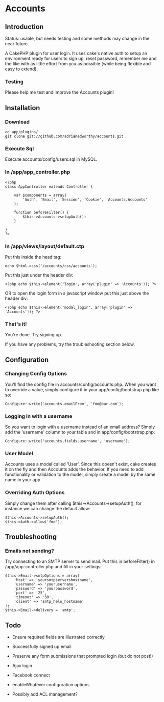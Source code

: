 # Accounts

## Introduction

Status: usable, but needs testing and some methods may change in the near future.

A CakePHP plugin for user login.  It uses cake's native auth to setup an environment ready for users to sign up, reset password, remember me and the like with as little effort from you as possible (while being flexible and easy to extend).

### Testing

Please help me test and improve the Accounts plugin!

## Installation

### Download

	cd app/plugins/
	git clone git://github.com/adrianedworthy/accounts.git

### Execute Sql

Execute accounts/config/users.sql in MySQL.

### In /app/app_controller.php

	<?php
	class AppController extends Controller {

		var $components = array(
			'Auth', 'Email', 'Session', 'Cookie', 'Accounts.Accounts'
		);

		function beforeFilter() {
			$this->Accounts->setupAuth();
		}

	}
	?>

### In /app/views/layout/default.ctp

Put this inside the head tag:

	echo $html->css('/accounts/css/accounts');

Put this just under the header div:

	<?php echo $this->element('login', array('plugin' => 'Accounts')); ?>

OR to open the login form in a javascript window put this just above the header div:

	<?php echo $this->element('modal_login', array('plugin' => 'Accounts')); ?>

### That's it!

You're done.  Try signing up.

If you have any problems, try the troubleshooting section below.

## Configuration

### Changing Config Options

You'll find the config file in accounts/config/accounts.php.  When you want to override a value, simply configure it in your app/config/bootstrap.php like so:

	Configure::write('accounts.emailFrom', 'foo@bar.com');

### Logging in with a username

So you want to login with a username instead of an email address?  Simply add the 'username' column to your table and in app/config/bootstrap.php:

	Configure::write('accounts.fields.username', 'username');

### User Model

Accounts uses a model called 'User'.  Since this doesn't exist, cake creates it on the fly and then Accounts adds the behavior.  If you need to add functionality or validation to the model, simply create a model by the same name in your app.

### Overriding Auth Options

Simply change them after calling $this->Accounts->setupAuth(), for instance we can change the default allow:

	$this->Accounts->setupAuth();
	$this->Auth->allow('foo');

## Troubleshooting

### Emails not sending?

Try connecting to an SMTP server to send mail.  Put this in beforeFilter() in /app/app-controller.php and fill in your settings.

    $this->Email->smtpOptions = array(
		'host' => 'yoursmtpservershostname',
		'username' => 'yourusername',
		'password' => 'yourpassword',
        'port' => '25',
        'timeout' => '30',
        'client' => 'smtp_helo_hostname'
    );
	$this->Email->delivery = 'smtp';

## Todo

* Ensure required fields are illustrated correctly
* Successfully signed up email
* Preserve any form submissions that prompted login (but do not post!)
* Ajax login
* Facebook connect
* enableWhatever configuration options

* Possibly add ACL management?
